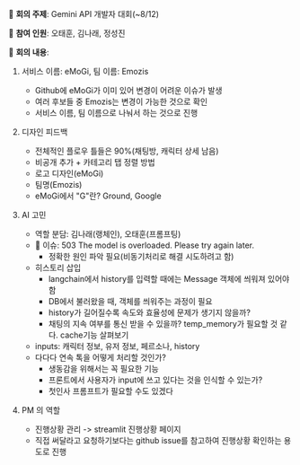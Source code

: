 📌 **회의 주제**: Gemini API 개발자 대회(~8/12)

📌 **참여 인원**: 오태훈, 김나래, 정성진

📌 **회의 내용**:

1. 서비스 이름: eMoGi, 팀 이름: Emozis
	* Github에 eMoGi가 이미 있어 변경이 어려운 이슈가 발생
	* 여러 후보들 중 Emozis는 변경이 가능한 것으로 확인
	* 서비스 이름, 팀 이름으로 나눠서 하는 것으로 진행

2. 디자인 피드백

	- 전체적인 플로우 틀들은 90%(채팅방, 캐릭터 상세 남음)
	+ 비공개 추가 + 카테고리 탭 정렬 방법
	- 로고 디자인(eMoGi)
	- 팀명(Emozis)
	- eMoGi에서 "G"란? Ground, Google
	
3. AI 고민

	* 역할 분담: 김나래(랭체인), 오태훈(프롬프팅)
	* 🚨 이슈: 503 The model is overloaded. Please try again later.
		* 정확한 원인 파악 필요(비동기처리로 해결 시도하려고 함)
	* 히스토리 삽입
		* langchain에서 history를 입력할 때에는 Message 객체에 씌워져 있어야 함
		* DB에서 불러왔을 때, 객체를 씌워주는 과정이 필요
		* history가 길어질수록 속도와 효율성에 문제가 생기지 않을까?
		* 채팅의 지속 여부를 통신 받을 수 있을까? temp_memory가 필요할 것 같다. cache기능 살펴보기
	* inputs: 캐릭터 정보, 유저 정보, 페르소나, history 
	* 다다다 연속 톡을 어떻게 처리할 것인가?
		* 생동감을 위해서는 꼭 필요한 기능
		* 프론트에서 사용자가 input에 쓰고 있다는 것을 인식할 수 있는가?
		* 첫인사 프롬프트가 필요할 수도 있겠다
		
4. PM 의 역할    

	* 진행상황 관리 -> streamlit 진행상황 페이지
	* 직접 써달라고 요청하기보다는 github issue를 참고하여 진행상황 확인하는 용도로 진행


